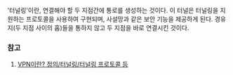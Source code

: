 '터널링'이란, 연결해야 할 두 지점간에 통로를 생성하는 것이다. 이 터널은 터널링을 지원하는 프로토콜을 사용하여 구현되며, 사설망과 같은 보안 기능을 제공하게 된다. 경유지(두 지점 사이의 홉)들을 통하지 않고 두 지점을 바로 연결시킨 것이다.

### 참고

1. [VPN이란? 정의/터널링/터널링 프로토콜 등](https://liveyourit.tistory.com/3)